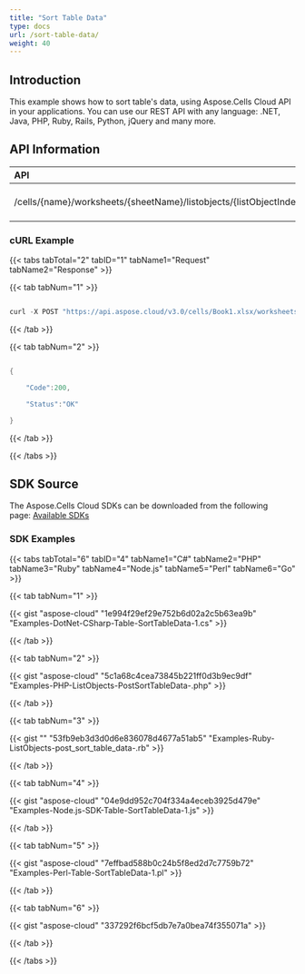 ```yaml
---
title: "Sort Table Data"
type: docs
url: /sort-table-data/
weight: 40
---
```


## **Introduction**
This example shows how to sort table's data, using Aspose.Cells Cloud API in your applications. You can use our REST API with any language: .NET, Java, PHP, Ruby, Rails, Python, jQuery and many more.
## **API Information**

|**API**|**Type**|**Description**|**Resource Link**|
| :- | :- | :- | :- |
|/cells/{name}/worksheets/{sheetName}/listobjects/{listObjectIndex}/sort|POST|Sorts list object in worksheet|[PostWorksheetListObjectSortTable](https://apireference.aspose.cloud/cells/#/ListObjects/PostWorksheetListObjectSortTable)|
### **cURL Example**
{{< tabs tabTotal="2" tabID="1" tabName1="Request" tabName2="Response" >}}

{{< tab tabNum="1" >}}

```java

curl -X POST "https://api.aspose.cloud/v3.0/cells/Book1.xlsx/worksheets/sheet7/listobjects/1/sort" -H "accept: application/json" -H "Content-Type: application/json" -H "x-aspose-client: Containerize.Swagger" -d "{ \"CaseSensitive\": true, \"HasHeaders\": true, \"KeyList\": [ { \"Key\": 1, \"SortOrder\": \"Ascending\", \"CustomList\": \"string\" } ], \"SortLeftToRight\": true}"

```

{{< /tab >}}

{{< tab tabNum="2" >}}

```java

{

	"Code":200,

	"Status":"OK"

}

```

{{< /tab >}}

{{< /tabs >}}
## **SDK Source**
The Aspose.Cells Cloud SDKs can be downloaded from the following page: [Available SDKs](/cells/available-sdks/)
### **SDK Examples**
{{< tabs tabTotal="6" tabID="4" tabName1="C#" tabName2="PHP" tabName3="Ruby" tabName4="Node.js" tabName5="Perl" tabName6="Go" >}}

{{< tab tabNum="1" >}}

{{< gist "aspose-cloud" "1e994f29ef29e752b6d02a2c5b63ea9b" "Examples-DotNet-CSharp-Table-SortTableData-1.cs" >}}

{{< /tab >}}

{{< tab tabNum="2" >}}

{{< gist "aspose-cloud" "5c1a68c4cea73845b221ff0d3b9ec9df" "Examples-PHP-ListObjects-PostSortTableData-.php" >}}

{{< /tab >}}

{{< tab tabNum="3" >}}

{{< gist "" "53fb9eb3d3d0d6e836078d4677a51ab5" "Examples-Ruby-ListObjects-post_sort_table_data-.rb" >}}

{{< /tab >}}

{{< tab tabNum="4" >}}

{{< gist "aspose-cloud" "04e9dd952c704f334a4eceb3925d479e" "Examples-Node.js-SDK-Table-SortTableData-1.js" >}}

{{< /tab >}}

{{< tab tabNum="5" >}}

{{< gist "aspose-cloud" "7effbad588b0c24b5f8ed2d7c7759b72" "Examples-Perl-Table-SortTableData-1.pl" >}}

{{< /tab >}}

{{< tab tabNum="6" >}}

{{< gist "aspose-cloud" "337292f6bcf5db7e7a0bea74f355071a" >}}

{{< /tab >}}

{{< /tabs >}}
